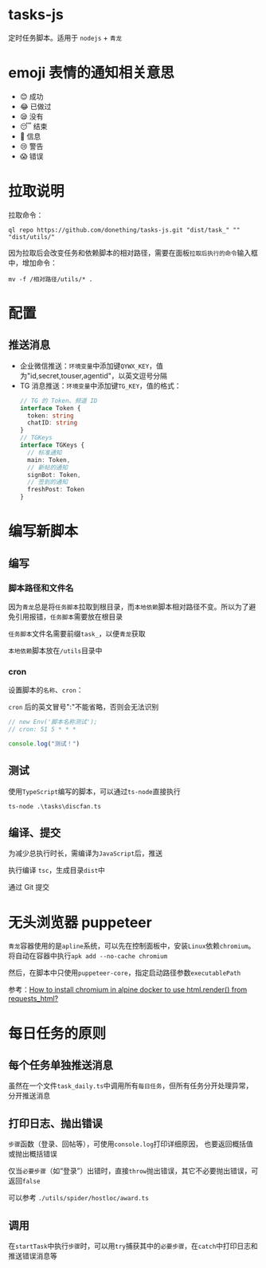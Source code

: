 # tasks-js

定时任务脚本。适用于 `nodejs` + `青龙`

# emoji 表情的通知相关意思

* 😊 成功
* 😂 已做过
* 😪 没有
* 😴 结束
* 🤨 信息
* 😢 警告
* 😱 错误

# 拉取说明

拉取命令：

`ql repo https://github.com/donething/tasks-js.git "dist/task_" "" "dist/utils/"`

因为拉取后会改变任务和依赖脚本的相对路径，需要在面板`拉取后执行的命令`输入框中，增加命令：

```shell
mv -f /相对路径/utils/* .
```

# 配置

## 推送消息

* 企业微信推送：`环境变量`中添加键`QYWX_KEY`，值为"id,secret,touser,agentid"，以英文逗号分隔
* TG 消息推送：`环境变量`中添加键`TG_KEY`，值的格式：
  ```ts
  // TG 的 Token、频道 ID
  interface Token {
    token: string
    chatID: string
  }
  // TGKeys
  interface TGKeys {
    // 标准通知
    main: Token,
    // 新帖的通知
    signBot: Token,
    // 签到的通知
    freshPost: Token
  }
  ```

# 编写新脚本

## 编写

### 脚本路径和文件名

因为`青龙`总是将`任务脚本`拉取到根目录，而`本地依赖`脚本相对路径不变。所以为了避免引用报错，`任务脚本`需要放在根目录

`任务脚本`文件名需要前缀`task_`，以便`青龙`获取

`本地依赖`脚本放在`/utils`目录中

### cron

设置脚本的`名称`、`cron`：

`cron` 后的英文冒号":"不能省略，否则会无法识别

```ts
// new Env('脚本名称测试');
// cron: 51 5 * * *

console.log("测试！")
```

## 测试

使用`TypeScript`编写的脚本，可以通过`ts-node`直接执行

```shell
ts-node .\tasks\discfan.ts
```

## 编译、提交

为减少总执行时长，需编译为`JavaScript`后，推送

执行编译 `tsc`，生成目录`dist`中

通过 Git 提交

# 无头浏览器 puppeteer

`青龙`容器使用的是`apline`系统，可以先在控制面板中，安装`Linux`依赖`chromium`。将自动在容器中执行`apk add --no-cache chromium`

然后，在脚本中只使用`puppeteer-core`，指定启动路径参数`executablePath`

参考：[How to install chromium in alpine docker to use html.render() from requests_html?](https://stackoverflow.com/a/74078290/8179418)

# 每日任务的原则

## 每个任务单独推送消息

虽然在一个文件`task_daily.ts`中调用所有`每日任务`，但所有任务分开处理异常，分开推送消息

## 打印日志、抛出错误

`步骤`函数（登录、回帖等），可使用`console.log`打印详细原因， 也要返回概括值或抛出概括错误

仅当`必要步骤`（如“登录”）出错时，直接`throw`抛出错误，其它不必要抛出错误，可返回`false`

可以参考 `./utils/spider/hostloc/award.ts`

## 调用

在`startTask`中执行`步骤`时，可以用`try`捕获其中的`必要步骤`，在`catch`中打印日志和推送错误消息等
